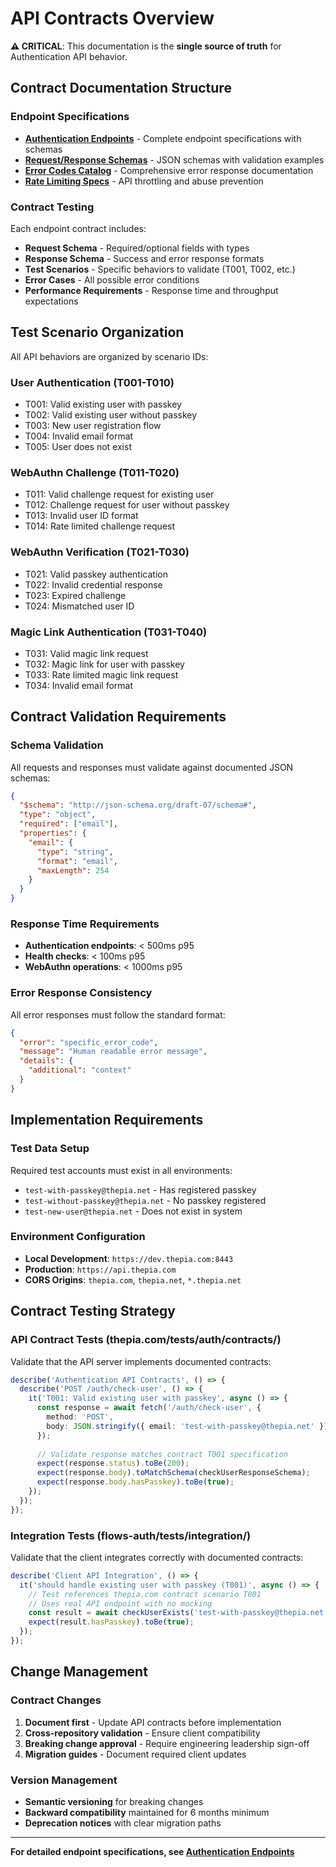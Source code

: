 # API Contracts Overview

**⚠️ CRITICAL**: This documentation is the **single source of truth** for Authentication API behavior.

## Contract Documentation Structure

### **Endpoint Specifications**
- **[Authentication Endpoints](./authentication-endpoints.md)** - Complete endpoint specifications with schemas
- **[Request/Response Schemas](./request-response-schemas.md)** - JSON schemas with validation examples
- **[Error Codes Catalog](./error-codes-catalog.md)** - Comprehensive error response documentation
- **[Rate Limiting Specs](./rate-limiting-specs.md)** - API throttling and abuse prevention

### **Contract Testing**
Each endpoint contract includes:
- **Request Schema** - Required/optional fields with types
- **Response Schema** - Success and error response formats
- **Test Scenarios** - Specific behaviors to validate (T001, T002, etc.)
- **Error Cases** - All possible error conditions
- **Performance Requirements** - Response time and throughput expectations

## Test Scenario Organization

All API behaviors are organized by scenario IDs:

### **User Authentication (T001-T010)**
- T001: Valid existing user with passkey
- T002: Valid existing user without passkey
- T003: New user registration flow
- T004: Invalid email format
- T005: User does not exist

### **WebAuthn Challenge (T011-T020)**
- T011: Valid challenge request for existing user
- T012: Challenge request for user without passkey
- T013: Invalid user ID format
- T014: Rate limited challenge request

### **WebAuthn Verification (T021-T030)**
- T021: Valid passkey authentication
- T022: Invalid credential response
- T023: Expired challenge
- T024: Mismatched user ID

### **Magic Link Authentication (T031-T040)**
- T031: Valid magic link request
- T032: Magic link for user with passkey
- T033: Rate limited magic link request
- T034: Invalid email format

## Contract Validation Requirements

### **Schema Validation**
All requests and responses must validate against documented JSON schemas:

```json
{
  "$schema": "http://json-schema.org/draft-07/schema#",
  "type": "object",
  "required": ["email"],
  "properties": {
    "email": {
      "type": "string",
      "format": "email",
      "maxLength": 254
    }
  }
}
```

### **Response Time Requirements**
- **Authentication endpoints**: < 500ms p95
- **Health checks**: < 100ms p95
- **WebAuthn operations**: < 1000ms p95

### **Error Response Consistency**
All error responses must follow the standard format:

```json
{
  "error": "specific_error_code",
  "message": "Human readable error message",
  "details": {
    "additional": "context"
  }
}
```

## Implementation Requirements

### **Test Data Setup**
Required test accounts must exist in all environments:
- `test-with-passkey@thepia.net` - Has registered passkey
- `test-without-passkey@thepia.net` - No passkey registered
- `test-new-user@thepia.net` - Does not exist in system

### **Environment Configuration**
- **Local Development**: `https://dev.thepia.com:8443`
- **Production**: `https://api.thepia.com`
- **CORS Origins**: `thepia.com`, `thepia.net`, `*.thepia.net`

## Contract Testing Strategy

### **API Contract Tests (thepia.com/tests/auth/contracts/)**
Validate that the API server implements documented contracts:

```typescript
describe('Authentication API Contracts', () => {
  describe('POST /auth/check-user', () => {
    it('T001: Valid existing user with passkey', async () => {
      const response = await fetch('/auth/check-user', {
        method: 'POST',
        body: JSON.stringify({ email: 'test-with-passkey@thepia.net' })
      });
      
      // Validate response matches contract T001 specification
      expect(response.status).toBe(200);
      expect(response.body).toMatchSchema(checkUserResponseSchema);
      expect(response.body.hasPasskey).toBe(true);
    });
  });
});
```

### **Integration Tests (flows-auth/tests/integration/)**
Validate that the client integrates correctly with documented contracts:

```typescript
describe('Client API Integration', () => {
  it('should handle existing user with passkey (T001)', async () => {
    // Test references thepia.com contract scenario T001
    // Uses real API endpoint with no mocking
    const result = await checkUserExists('test-with-passkey@thepia.net');
    expect(result.hasPasskey).toBe(true);
  });
});
```

## Change Management

### **Contract Changes**
1. **Document first** - Update API contracts before implementation
2. **Cross-repository validation** - Ensure client compatibility
3. **Breaking change approval** - Require engineering leadership sign-off
4. **Migration guides** - Document required client updates

### **Version Management**
- **Semantic versioning** for breaking changes
- **Backward compatibility** maintained for 6 months minimum
- **Deprecation notices** with clear migration paths

---

**For detailed endpoint specifications, see [Authentication Endpoints](./authentication-endpoints.md)**